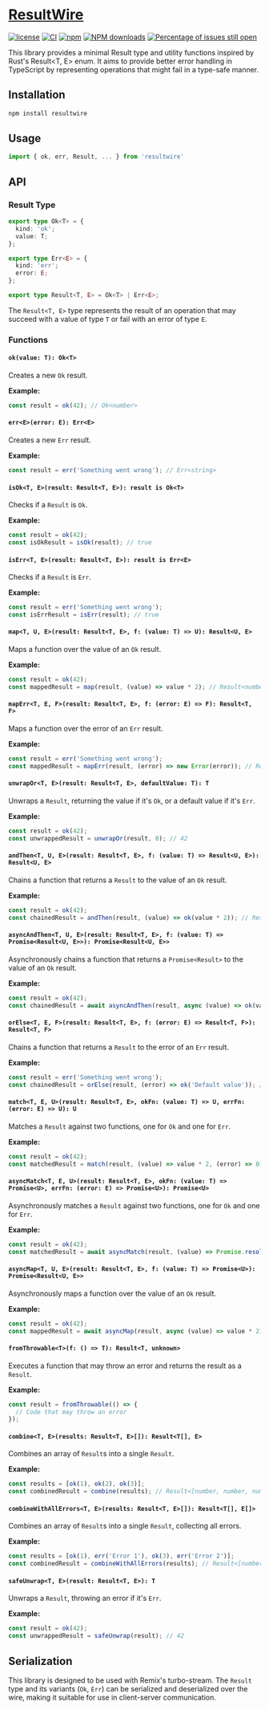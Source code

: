 # [ResultWire](https://github.com/nick-potts/ResultWire)
[![license](https://img.shields.io/badge/license-MIT-blue.svg)](https://github.com/nick-potts/ResultWire/blob/master/LICENSE)
[![CI](https://github.com/nick-potts/ResultWire/actions/workflows/ci.yml/badge.svg?branch=master)](https://github.com/nick-potts/ResultWire/actions/workflows/ci.yml)
[![npm](https://img.shields.io/badge/npm-0.1.0-orange.svg)](https://www.npmjs.com/package/resultwire)
[![NPM downloads](http://img.shields.io/npm/dm/ResultWire.svg?style=flat-square)](http://www.npmtrends.com/resultwire)
[![Percentage of issues still open](http://isitmaintained.com/badge/open/nick-potts/ResultWire.svg)](http://isitmaintained.com/project/nick-potts/ResultWire "Percentage of issues still open")


This library provides a minimal Result type and utility functions inspired by Rust's Result<T, E> enum. It aims to provide better error handling in TypeScript by representing operations that might fail in a type-safe manner.

## Installation

```bash
npm install resultwire
```

## Usage

```typescript
import { ok, err, Result, ... } from 'resultwire'
```

## API

### Result Type

```typescript
export type Ok<T> = {
  kind: 'ok';
  value: T;
};

export type Err<E> = {
  kind: 'err';
  error: E;
};

export type Result<T, E> = Ok<T> | Err<E>;
```

The ```Result<T, E>``` type represents the result of an operation that may succeed with a value of type ```T``` or fail with an error of type ```E```.

### Functions

#### ```ok(value: T): Ok<T>```

Creates a new ```Ok``` result.

**Example:**

```typescript
const result = ok(42); // Ok<number>
```

#### ```err<E>(error: E): Err<E>```

Creates a new ```Err``` result.

**Example:**

```typescript
const result = err('Something went wrong'); // Err<string>
```

#### ```isOk<T, E>(result: Result<T, E>): result is Ok<T>```

Checks if a ```Result``` is ```Ok```.

**Example:**

```typescript
const result = ok(42);
const isOkResult = isOk(result); // true
```

#### ```isErr<T, E>(result: Result<T, E>): result is Err<E>```

Checks if a ```Result``` is ```Err```.

**Example:**

```typescript
const result = err('Something went wrong');
const isErrResult = isErr(result); // true
```

#### ```map<T, U, E>(result: Result<T, E>, f: (value: T) => U): Result<U, E>```

Maps a function over the value of an ```Ok``` result.

**Example:**

```typescript
const result = ok(42);
const mappedResult = map(result, (value) => value * 2); // Result<number, unknown>
```

#### ```mapErr<T, E, F>(result: Result<T, E>, f: (error: E) => F): Result<T, F>```

Maps a function over the error of an ```Err``` result.

**Example:**

```typescript
const result = err('Something went wrong');
const mappedResult = mapErr(result, (error) => new Error(error)); // Result<unknown, Error>
```

#### ```unwrapOr<T, E>(result: Result<T, E>, defaultValue: T): T```

Unwraps a ```Result```, returning the value if it's ```Ok```, or a default value if it's ```Err```.

**Example:**

```typescript
const result = ok(42);
const unwrappedResult = unwrapOr(result, 0); // 42
```

#### ```andThen<T, U, E>(result: Result<T, E>, f: (value: T) => Result<U, E>): Result<U, E>```

Chains a function that returns a ```Result``` to the value of an ```Ok``` result.

**Example:**

```typescript
const result = ok(42);
const chainedResult = andThen(result, (value) => ok(value * 2)); // Result<number, unknown>
```

#### ```asyncAndThen<T, U, E>(result: Result<T, E>, f: (value: T) => Promise<Result<U, E>>): Promise<Result<U, E>>```

Asynchronously chains a function that returns a ```Promise<Result>``` to the value of an ```Ok``` result.

**Example:**

```typescript
const result = ok(42);
const chainedResult = await asyncAndThen(result, async (value) => ok(value * 2)); // Result<number, unknown>
```

#### ```orElse<T, E, F>(result: Result<T, E>, f: (error: E) => Result<T, F>): Result<T, F>```

Chains a function that returns a ```Result``` to the error of an ```Err``` result.

**Example:**

```typescript
const result = err('Something went wrong');
const chainedResult = orElse(result, (error) => ok('Default value')); // Result<string, unknown>
```

#### ```match<T, E, U>(result: Result<T, E>, okFn: (value: T) => U, errFn: (error: E) => U): U```

Matches a ```Result``` against two functions, one for ```Ok``` and one for ```Err```.

**Example:**

```typescript
const result = ok(42);
const matchedResult = match(result, (value) => value * 2, (error) => 0); // 84
```

#### ```asyncMatch<T, E, U>(result: Result<T, E>, okFn: (value: T) => Promise<U>, errFn: (error: E) => Promise<U>): Promise<U>```

Asynchronously matches a ```Result``` against two functions, one for ```Ok``` and one for ```Err```.

**Example:**

```typescript
const result = ok(42);
const matchedResult = await asyncMatch(result, (value) => Promise.resolve(value * 2), (error) => Promise.resolve(0)); // 84
```

#### ```asyncMap<T, U, E>(result: Result<T, E>, f: (value: T) => Promise<U>): Promise<Result<U, E>>```

Asynchronously maps a function over the value of an ```Ok``` result.

**Example:**

```typescript
const result = ok(42);
const mappedResult = await asyncMap(result, async (value) => value * 2); // Result<number, unknown>
```

#### ```fromThrowable<T>(f: () => T): Result<T, unknown>```

Executes a function that may throw an error and returns the result as a ```Result```.

**Example:**

```typescript
const result = fromThrowable(() => {
  // Code that may throw an error
});
```

#### ```combine<T, E>(results: Result<T, E>[]): Result<T[], E>```

Combines an array of ```Result```s into a single ```Result```.

**Example:**

```typescript
const results = [ok(1), ok(2), ok(3)];
const combinedResult = combine(results); // Result<[number, number, number], unknown>
```

#### ```combineWithAllErrors<T, E>(results: Result<T, E>[]): Result<T[], E[]>```

Combines an array of ```Result```s into a single ```Result```, collecting all errors.

**Example:**

```typescript
const results = [ok(1), err('Error 1'), ok(3), err('Error 2')];
const combinedResult = combineWithAllErrors(results); // Result<[number, number], string[]>
```

#### ```safeUnwrap<T, E>(result: Result<T, E>): T```

Unwraps a ```Result```, throwing an error if it's ```Err```.

**Example:**

```typescript
const result = ok(42);
const unwrappedResult = safeUnwrap(result); // 42
```

## Serialization

This library is designed to be used with Remix's turbo-stream. The ```Result``` type and its variants (```Ok```, ```Err```) can be serialized and deserialized over the wire, making it suitable for use in client-server communication.



